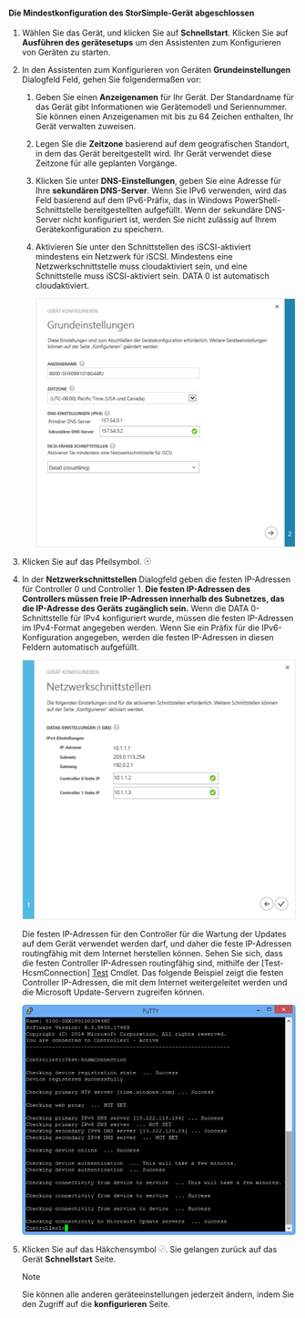 <!--author=alkohli last changed: 9/17/15-->

#### <a name="to-complete-the-minimum-storsimple-device-setup"></a>Die Mindestkonfiguration des StorSimple-Gerät abgeschlossen
1. Wählen Sie das Gerät, und klicken Sie auf **Schnellstart**. Klicken Sie auf **Ausführen des gerätesetups** um den Assistenten zum Konfigurieren von Geräten zu starten.
2. In den Assistenten zum Konfigurieren von Geräten **Grundeinstellungen** Dialogfeld Feld, gehen Sie folgendermaßen vor:
   
   1. Geben Sie einen **Anzeigenamen** für Ihr Gerät. Der Standardname für das Gerät gibt Informationen wie Gerätemodell und Seriennummer. Sie können einen Anzeigenamen mit bis zu 64 Zeichen enthalten, Ihr Gerät verwalten zuweisen.
   2. Legen Sie die **Zeitzone** basierend auf dem geografischen Standort, in dem das Gerät bereitgestellt wird. Ihr Gerät verwendet diese Zeitzone für alle geplanten Vorgänge.
   3. Klicken Sie unter **DNS-Einstellungen**, geben Sie eine Adresse für Ihre **sekundären DNS-Server**. Wenn Sie IPv6 verwenden, wird das Feld basierend auf dem IPv6-Präfix, das in Windows PowerShell-Schnittstelle bereitgestellten aufgefüllt. 
      Wenn der sekundäre DNS-Server nicht konfiguriert ist, werden Sie nicht zulässig auf Ihrem Gerätekonfiguration zu speichern.
   4. Aktivieren Sie unter den Schnittstellen des iSCSI-aktiviert mindestens ein Netzwerk für iSCSI. Mindestens eine Netzwerkschnittstelle muss cloudaktiviert sein, und eine Schnittstelle muss iSCSI-aktiviert sein. DATA 0 ist automatisch cloudaktiviert.
      
      ![Grundlegende Einstellungen für StorSimple Mindestanforderungen für Geräte einrichten](./media/storsimple-complete-minimum-device-setup-u1/HCS_MinDeviceSetupBasicSettings1-include.png)
3. Klicken Sie auf das Pfeilsymbol. ![StorSimple-Symbol "Pfeil"](./media/storsimple-complete-minimum-device-setup/HCS_ArrowIcon-include.png)
4. In der **Netzwerkschnittstellen** Dialogfeld geben die festen IP-Adressen für Controller 0 und Controller 1. **Die festen IP-Adressen des Controllers müssen freie IP-Adressen innerhalb des Subnetzes, das die IP-Adresse des Geräts zugänglich sein.** Wenn die DATA 0-Schnittstelle für IPv4 konfiguriert wurde, müssen die festen IP-Adressen im IPv4-Format angegeben werden. Wenn Sie ein Präfix für die IPv6-Konfiguration angegeben, werden die festen IP-Adressen in diesen Feldern automatisch aufgefüllt.

    ![StorSimple minimale geräteeinrichtung – Schnittstellen](./media/storsimple-complete-minimum-device-setup-u1/HCS_MinDeviceSetupNetworkInterfaces2-include.png)

    Die festen IP-Adressen für den Controller für die Wartung der Updates auf dem Gerät verwendet werden darf, und daher die feste IP-Adressen routingfähig mit dem Internet herstellen können. Sehen Sie sich, dass die festen Controller IP-Adressen routingfähig sind, mithilfe der [Test-HcsmConnection] [ Test] Cmdlet. Das folgende Beispiel zeigt die festen Controller IP-Adressen, die mit dem Internet weitergeleitet werden und die Microsoft Update-Servern zugreifen können. 

     ![Test-HcsmConnection routbare IP-Adressen anzeigen](./media/storsimple-complete-minimum-device-setup-u1/Test-HcsmConnectionOutputRegisteredDevice.png)

1. Klicken Sie auf das Häkchensymbol ![StorSimple Häkchensymbol](./media/storsimple-complete-minimum-device-setup/HCS_CheckIcon-include.png).
   Sie gelangen zurück auf das Gerät **Schnellstart** Seite.
   
   > [!NOTE]
   > Sie können alle anderen geräteeinstellungen jederzeit ändern, indem Sie den Zugriff auf die **konfigurieren** Seite.
   > 
   > 

<!--Link reference-->
[Test]: https://technet.microsoft.com/library/dn715782(v=wps.630).aspx